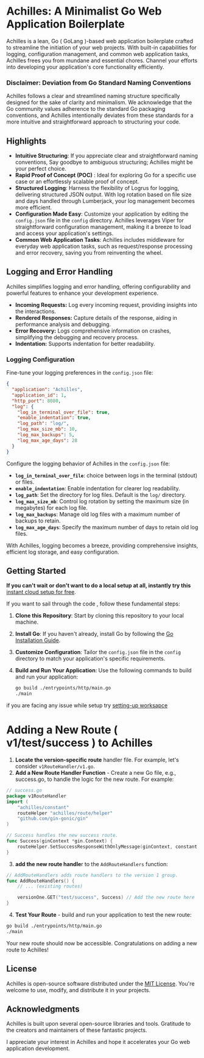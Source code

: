 # Achilles: A Minimalist Go Web Application Boilerplate

Achilles is a lean, Go ( GoLang )-based web application boilerplate crafted to streamline the initiation of your web projects. With built-in capabilities for logging, configuration management, and common web application tasks, Achilles frees you from mundane and essential chores. Channel your efforts into developing your application's core functionality efficiently.

### Disclaimer: Deviation from Go Standard Naming Conventions

Achilles follows a clear and streamlined naming structure specifically designed for the sake of clarity and minimalism. We acknowledge that the Go community values adherence to the standard Go packaging conventions, and Achilles intentionally deviates from these standards for a more intuitive and straightforward approach to structuring your code.


## Highlights

- **Intuitive Structuring**: If you appreciate clear and straightforward naming conventions, Say goodbye to ambiguous structuring; Achilles might be your perfect choice. 
- **Rapid Proof of Concept (POC)** : Ideal for exploring Go for a specific use case or an effortlessly scalable proof of concept.
- **Structured Logging**: Harness the flexibility of Logrus for logging, delivering structured JSON output. With log rotation based on file size and days handled through Lumberjack, your log management becomes more efficient.
- **Configuration Made Easy**: Customize your application by editing the `config.json` file in the `config` directory. Achilles leverages Viper for straightforward configuration management, making it a breeze to load and access your application's settings.
- **Common Web Application Tasks**: Achilles includes middleware for everyday web application tasks, such as request/response processing and error recovery, saving you from reinventing the wheel.

## Logging and Error Handling

Achilles simplifies logging and error handling, offering configurability and powerful features to enhance your development experience.

- **Incoming Requests:** Log every incoming request, providing insights into the interactions.
- **Rendered Responses:** Capture details of the response, aiding in performance analysis and debugging.
- **Error Recovery:** Logs comprehensive information on crashes, simplifying the debugging and recovery process.
- **Indentation:** Supports indentation for better readability.

### Logging Configuration

Fine-tune your logging preferences in the `config.json` file:

```json
{
  "application": "Achilles",
  "application_id": 1,
  "http_port": 8080,
  "log": {
    "log_in_terminal_over_file": true,
    "enable_indentation": true,
    "log_path": "log/",
    "log_max_size_mb": 10,
    "log_max_backups": 5,
    "log_max_age_days": 28
  }
}
 ```
Configure the logging behavior of Achilles in the `config.json` file:

- **`log_in_terminal_over_file`**: choice between logs in the terminal (stdout) or files.
- **`enable_indentation`**: Enable indentation for clearer log readability.
- **`log_path`**: Set the directory for log files. Default is the `log/` directory.
- **`log_max_size_mb`**: Control log rotation by setting the maximum size (in megabytes) for each log file.
- **`log_max_backups`**: Manage old log files with a maximum number of backups to retain.
- **`log_max_age_days`**: Specify the maximum number of days to retain old log files.

With Achilles, logging becomes a breeze, providing comprehensive insights, efficient log storage, and easy configuration.


## Getting Started

**If you can't wait or don't want to do a local setup at all, instantly try this** [instant cloud setup for free](https://medium.com/stackademic/go-app-from-github-to-cloud-in-10-minutes-c6622bdda2a1).

If you want to sail through the code , follow these fundamental steps:


1. **Clone this Repository**: Start by cloning this repository to your local machine.
2. **Install Go**: If you haven't already, install Go by following the [Go Installation Guide](https://golang.org/doc/install).
3. **Customize Configuration**: Tailor the `config.json` file in the `config` directory to match your application's specific requirements.
4. **Build and Run Your Application**: Use the following commands to build and run your application:

   ```bash
   go build ./entrypoints/http/main.go
   ./main
   ```

if you are facing any issue while setup try [setting-up worksapce](https://blog.stackademic.com/go-development-vs-code-workspace-be41470ca134)

# Adding a New Route ( v1/test/success ) to Achilles

 1. **Locate the version-specific route** handler file. For example, let's consider `v1RouteHandler/v1.go`.
 2. **Add a New Route Handler Function** - Create a new Go file, e.g., success.go, to handle the logic for the new route. For example:
```go
// success.go
package v1RouteHandler
import (
    "achilles/constant"
    routeHelper "achilles/route/helper"
    "github.com/gin-gonic/gin"
)

// Success handles the new success route.
func Success(ginContext *gin.Context) {
    routeHelper.SetSuccessResponseWithOnlyMessage(ginContext, constant.HttpOk)
}
```
 3. **add the new route handle**r to the `AddRouteHandlers` function:
```go
// AddRouteHandlers adds route handlers to the version 1 group.
func AddRouteHandlers() {
    // ... (existing routes)

    versionOne.GET("test/success", Success) // Add the new route here
}
```
 4. **Test Your Route** - build and run your application to test the new route:

```bash
go build ./entrypoints/http/main.go
./main
```

Your new route should now be accessible. Congratulations on adding a new route to Achilles!


## License

Achilles is open-source software distributed under the [MIT License](LICENSE). You're welcome to use, modify, and distribute it in your projects.

## Acknowledgments

Achilles is built upon several open-source libraries and tools. Gratitude to the creators and maintainers of these fantastic projects.

I appreciate your interest in Achilles and hope it accelerates your Go web application development.
